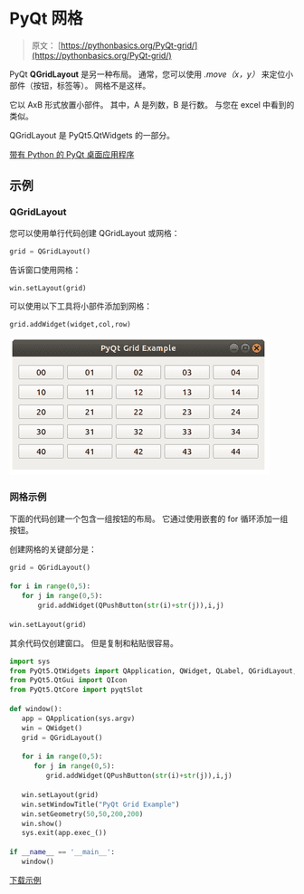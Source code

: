 # PyQt 网格

> 原文： [https://pythonbasics.org/PyQt-grid/](https://pythonbasics.org/PyQt-grid/)

PyQt **QGridLayout** 是另一种布局。
通常，您可以使用 _.move（x，y）_ 来定位小部件（按钮，标签等）。 网格不是这样。

它以 AxB 形式放置小部件。 其中，A 是列数，B 是行数。 与您在 excel 中看到的类似。

QGridLayout 是 PyQt5.QtWidgets 的一部分。


[带有 Python 的 PyQt 桌面应用程序](https://gum.co/pysqtsamples)

## 示例

### QGridLayout

您可以使用单行代码创建 QGridLayout 或网格：

```py
grid = QGridLayout()

```

告诉窗口使用网格：

```py
win.setLayout(grid)

```

可以使用以下工具将小部件添加到网格：

```py
grid.addWidget(widget,col,row)

```

![pyqt grid](img/4e34e239c7da4206afc487ff4b79b533.jpg)

### 网格示例

下面的代码创建一个包含一组按钮的布局。 它通过使用嵌套的 for 循环添加一组按钮。

创建网格的关键部分是：

```py
grid = QGridLayout()

for i in range(0,5):
   for j in range(0,5):
       grid.addWidget(QPushButton(str(i)+str(j)),i,j)

win.setLayout(grid)

```

其余代码仅创建窗口。 但是复制和粘贴很容易。

```py
import sys
from PyQt5.QtWidgets import QApplication, QWidget, QLabel, QGridLayout, QPushButton
from PyQt5.QtGui import QIcon
from PyQt5.QtCore import pyqtSlot

def window():
   app = QApplication(sys.argv)
   win = QWidget()
   grid = QGridLayout()

   for i in range(0,5):
      for j in range(0,5):
         grid.addWidget(QPushButton(str(i)+str(j)),i,j)

   win.setLayout(grid)
   win.setWindowTitle("PyQt Grid Example")
   win.setGeometry(50,50,200,200)
   win.show()
   sys.exit(app.exec_())

if __name__ == '__main__':
   window()

```

[下载示例](https://gum.co/pysqtsamples)